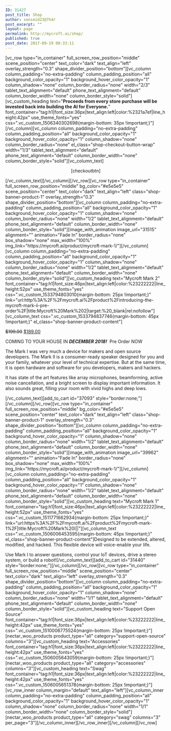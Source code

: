 ```yaml
---
ID: 31427
post_title: Shop
author: senseid23@7h4r
post_excerpt: ""
layout: page
permalink: http://mycroft.ai/shop/
published: true
post_date: 2017-09-19 08:33:11
---
```

[vc_row type="in_container" full_screen_row_position="middle" scene_position="center" text_color="dark" text_align="left" overlay_strength="0.3" shape_divider_position="bottom"][vc_column column_padding="no-extra-padding" column_padding_position="all" background_color_opacity="1" background_hover_color_opacity="1" column_shadow="none" column_border_radius="none" width="2/3" tablet_text_alignment="default" phone_text_alignment="default" column_border_width="none" column_border_style="solid"][vc_custom_heading text="<strong>Proceeds from every store purchase will be invested back into building the AI for Everyone.</strong>" font_container="tag:h1|font_size:36px|text_align:left|color:%2321a7ef|line_height:42px" use_theme_fonts="yes" css=".vc_custom_1506340302698{margin-bottom: 35px !important;}"][/vc_column][vc_column column_padding="no-extra-padding" column_padding_position="all" background_color_opacity="1" background_hover_color_opacity="1" column_shadow="none" column_border_radius="none" el_class="shop-checkout-button-wrap" width="1/3" tablet_text_alignment="default" phone_text_alignment="default" column_border_width="none" column_border_style="solid"][vc_column_text]
<p style="text-align: center;">[checkoutbtn]</p>
[/vc_column_text][/vc_column][/vc_row][vc_row type="in_container" full_screen_row_position="middle" bg_color="#e5e5e5" scene_position="center" text_color="dark" text_align="left" class="shop-banner-product-1" overlay_strength="0.3" shape_divider_position="bottom"][vc_column column_padding="no-extra-padding" column_padding_position="all" background_color_opacity="1" background_hover_color_opacity="1" column_shadow="none" column_border_radius="none" width="1/2" tablet_text_alignment="default" phone_text_alignment="default" column_border_width="none" column_border_style="solid"][image_with_animation image_url="31515" alignment="" animation="Fade In" border_radius="none" box_shadow="none" max_width="100%" img_link="https://mycroft.ai/product/mycroft-mark-1/"][/vc_column][vc_column column_padding="no-extra-padding" column_padding_position="all" background_color_opacity="1" background_hover_color_opacity="1" column_shadow="none" column_border_radius="none" width="1/2" tablet_text_alignment="default" phone_text_alignment="default" column_border_width="none" column_border_style="solid"][vc_custom_heading text="Mycroft Mark 2" font_container="tag:h1|font_size:46px|text_align:left|color:%23222222|line_height:52px" use_theme_fonts="yes" css=".vc_custom_1533794803010{margin-bottom: 25px !important;}" link="url:http%3A%2F%2Fmycroft.ai%2Fproduct%2Fintroducing-the-mycroft-mark-ii-pre-order%2F|title:Mycroft%20Mark%202|target:%20_blank|rel:nofollow"][vc_column_text css=".vc_custom_1533794837746{margin-bottom: 45px !important;}" el_class="shop-banner-product-content"]
<p class="price"><del><span class="woocommerce-Price-amount amount"><span class="woocommerce-Price-currencySymbol">$</span>199.00</span></del> <ins><span class="woocommerce-Price-amount amount"><span class="woocommerce-Price-currencySymbol">$</span>189.00</span></ins></p>

<div class="woocommerce-product-details__short-description">

COMING TO YOUR HOUSE IN <em><strong>DECEMBER 2018!</strong></em>  Pre Order NOW

The Mark I was very much a device for makers and open source developers. The Mark II is a consumer-ready speaker designed for you and your family, whatever your level of technical expertise. But at the same time, it is open hardware and software for you developers, makers and hackers.
<div>

It has state of the art features like array microphones, beamforming, active noise cancellation, and a bright screen to display important information. It also sounds great, filling your room with vivid highs and deep lows.

</div>
</div>
[/vc_column_text][add_to_cart id="37093" style="border:none;"][/vc_column][/vc_row][vc_row type="in_container" full_screen_row_position="middle" bg_color="#e5e5e5" scene_position="center" text_color="dark" text_align="left" class="shop-banner-product-1" overlay_strength="0.3" shape_divider_position="bottom"][vc_column column_padding="no-extra-padding" column_padding_position="all" background_color_opacity="1" background_hover_color_opacity="1" column_shadow="none" column_border_radius="none" width="1/2" tablet_text_alignment="default" phone_text_alignment="default" column_border_width="none" column_border_style="solid"][image_with_animation image_url="39962" alignment="" animation="Fade In" border_radius="none" box_shadow="none" max_width="100%" img_link="https://mycroft.ai/product/mycroft-mark-1/"][/vc_column][vc_column column_padding="no-extra-padding" column_padding_position="all" background_color_opacity="1" background_hover_color_opacity="1" column_shadow="none" column_border_radius="none" width="1/2" tablet_text_alignment="default" phone_text_alignment="default" column_border_width="none" column_border_style="solid"][vc_custom_heading text="Mycroft Mark 1" font_container="tag:h1|font_size:46px|text_align:left|color:%23222222|line_height:52px" use_theme_fonts="yes" css=".vc_custom_1511771662934{margin-bottom: 25px !important;}" link="url:https%3A%2F%2Fmycroft.ai%2Fproduct%2Fmycroft-mark-1%2F|title:Mycroft%20Mark%20I||"][vc_column_text css=".vc_custom_1506006453595{margin-bottom: 45px !important;}" el_class="shop-banner-product-content"]Designed to be extended, altered, modified, and hacked. This flexible device will voice-enable your life.

Use Mark I to answer questions, control your loT devices, drive a stereo system, or build a robot![/vc_column_text][add_to_cart id="31440" style="border:none;"][/vc_column][/vc_row][vc_row type="in_container" full_screen_row_position="middle" scene_position="center" text_color="dark" text_align="left" overlay_strength="0.3" shape_divider_position="bottom"][vc_column column_padding="no-extra-padding" column_padding_position="all" background_color_opacity="1" background_hover_color_opacity="1" column_shadow="none" column_border_radius="none" width="1/1" tablet_text_alignment="default" phone_text_alignment="default" column_border_width="none" column_border_style="solid"][vc_custom_heading text="Support Open Source" font_container="tag:h1|font_size:36px|text_align:left|color:%23222222|line_height:42px" use_theme_fonts="yes" css=".vc_custom_1510006775524{margin-bottom: 25px !important;}"][nectar_woo_products product_type="all" category="support-open-source" columns="3"][vc_custom_heading text="Accessories" font_container="tag:h1|font_size:36px|text_align:left|color:%23222222|line_height:42px" use_theme_fonts="yes" css=".vc_custom_1506005643059{margin-bottom: 25px !important;}"][nectar_woo_products product_type="all" category="accessories" columns="3"][vc_custom_heading text="Swag" font_container="tag:h1|font_size:36px|text_align:left|color:%23222222|line_height:42px" use_theme_fonts="yes" css=".vc_custom_1506005651378{margin-bottom: 25px !important;}"][vc_row_inner column_margin="default" text_align="left"][vc_column_inner column_padding="no-extra-padding" column_padding_position="all" background_color_opacity="1" background_hover_color_opacity="1" column_shadow="none" column_border_radius="none" width="1/1" column_border_width="none" column_border_style="solid"][nectar_woo_products product_type="all" category="swag" columns="3" per_page="3"][/vc_column_inner][/vc_row_inner][/vc_column][/vc_row]